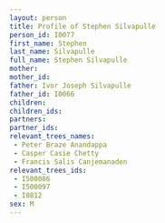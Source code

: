 ```yaml
---
layout: person
title: Profile of Stephen Silvapulle
person_id: I0077
first_name: Stephen
last_name: Silvapulle
full_name: Stephen Silvapulle
mother: 
mother_id: 
father: Ivor Joseph Silvapulle
father_id: I0066
children:
children_ids:
partners:
partner_ids:
relevant_trees_names:
 - Peter Braze Anandappa
 - Casper Casie Chetty
 - Francis Salis Canjemanaden
relevant_trees_ids:
 - I500086
 - I500097
 - I0812
sex: M
---
```


